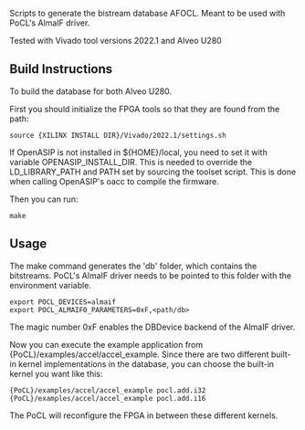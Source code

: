 Scripts to generate the bistream database AFOCL.
Meant to be used with PoCL's AlmaIF driver.

Tested with Vivado tool versions 2022.1 and Alveo U280

Build Instructions
------------------
To build the database for both Alveo U280.

First you should initialize the FPGA tools so that they are
found from the path:
```
source {XILINX INSTALL DIR}/Vivado/2022.1/settings.sh
```

If OpenASIP is not installed in ${HOME}/local, you need
to set it with variable OPENASIP\_INSTALL\_DIR. This is
needed to override the LD\_LIBRARY\_PATH and PATH set by
sourcing the toolset script.
This is done when calling OpenASIP's oacc to compile the firmware.

Then you can run:

```
make
```

Usage
-----
The make command generates the 'db' folder, which contains the bitstreams.
PoCL's AlmaIF driver needs to be pointed to this folder with the
environment variable.
```
export POCL_DEVICES=almaif
export POCL_ALMAIF0_PARAMETERS=0xF,<path/db>
```
The magic number 0xF enables the DBDevice backend
of the AlmaIF driver.

Now you can execute the example application from {PoCL}/examples/accel/accel\_example.
Since there are two different built-in kernel implementations in the database, you
can choose the built-in kernel you want like this:

```
{PoCL}/examples/accel/accel_example pocl.add.i32
{PoCL}/examples/accel/accel_example pocl.add.i16

```
The PoCL will reconfigure the FPGA in between these different kernels.
